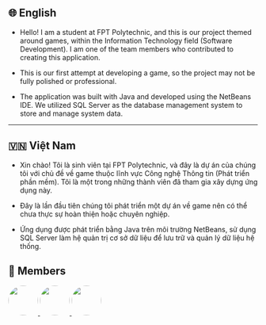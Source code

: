 ## 🌐 English

- Hello! I am a student at FPT Polytechnic, and this is our project themed around games, within the Information Technology field (Software Development). I am one of the team members who contributed to creating this application.

- This is our first attempt at developing a game, so the project may not be fully polished or professional.

- The application was built with Java and developed using the NetBeans IDE. We utilized SQL Server as the database management system to store and manage system data.

---

## 🇻🇳 Việt Nam

- Xin chào! Tôi là sinh viên tại FPT Polytechnic, và đây là dự án của chúng tôi với chủ đề về game thuộc lĩnh vực Công nghệ Thông tin (Phát triển phần mềm). Tôi là một trong những thành viên đã tham gia xây dựng ứng dụng này.

- Đây là lần đầu tiên chúng tôi phát triển một dự án về game nên có thể chưa thực sự hoàn thiện hoặc chuyên nghiệp.

- Ứng dụng được phát triển bằng Java trên môi trường NetBeans, sử dụng SQL Server làm hệ quản trị cơ sở dữ liệu để lưu trữ và quản lý dữ liệu hệ thống.

🌠 Members
---
<p>
  <a href="https://github.com/jacksonks0104">
    <img src="https://avatars.githubusercontent.com/jacksonks0104" width="60" height="60" style="border-radius: 100%; object-fit:cover;" />
  </a>
  <a href="https://github.com/Bill269">
    <img src="https://avatars.githubusercontent.com/Bill269" width="60" height="60" style="border-radius:100%; object-fit:cover;" />
  </a>
  <a href="https://github.com/hoengggg">
    <img src="https://avatars.githubusercontent.com/hoengggg" width="60" height="60" style="border-radius:100%; object-fit:cover;" />
  </a>
</p>

